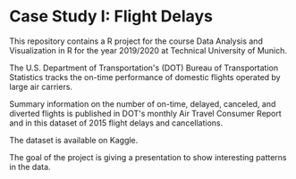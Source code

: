 # Case Study I: Flight Delays

This repository contains a R project for the course Data Analysis and Visualization in R for the year 2019/2020 at Technical University of Munich.

The U.S. Department of Transportation's (DOT) Bureau of Transportation Statistics tracks the on-time performance of domestic flights operated by large air carriers. 

Summary information on the number of on-time, delayed, canceled, and diverted flights is published in DOT's monthly Air Travel Consumer Report and in this dataset of 2015 flight delays and cancellations. 

The dataset is available on Kaggle.

The goal of the project is giving a presentation to show interesting patterns in the data.

